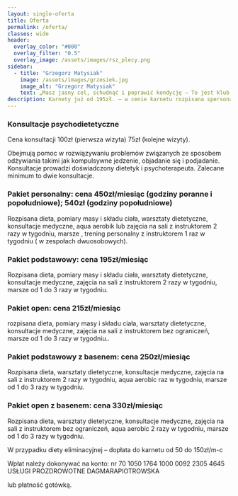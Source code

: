 ```yaml
---
layout: single-oferta
title: Oferta
permalink: /oferta/
classes: wide
header:
  overlay_color: "#000"
  overlay_filter: "0.5"
  overlay_image: /assets/images/rsz_plecy.png
sidebar:
  - title: "Grzegorz Matysiak"
    image: /assets/images/grzesiek.jpg
    image_alt: "Grzegorz Matysiak"
    text: „Masz jasny cel, schudnąć i poprawić kondycję – To jest klub właśnie dla Ciebie. Dagmara wskaże Ci jak to osiągnąć. Nasze wspaniałe trenerki zatroszczą się o odpowiednią dawkę ruchu, od klubowiczów dostaniesz nieograniczone wsparcie, dobre słowo i bardzo dużo uśmiechu. Dzięki wspaniałym osobom w klubie i odrobinie determinacji w pół roku zrzuciłem 25kg. Drogie Panie i Panowie – naprawdę się da”
description: Karnety już od 195zł. – w cenie karnetu rozpisana spersonalizowana dieta na każdy dzień, pomiary masy i składu ciała, warsztaty dietetyczne, konsultacje medyczne, zajęcia na sali z instruktorem, opcjonalnie zajęcia na basenie. Konsultacje psychodietetyczne już od 60zł.
---
```



### Konsultacje psychodietetyczne
Cena konsultacji 100zł (pierwsza wizyta) 75zł (kolejne wizyty).


Obejmują pomoc w rozwiązywaniu problemów związanych ze sposobem odżywiania takimi jak kompulsywne jedzenie, objadanie się i podjadanie. Konsultacje prowadzi doświadczony dietetyk i psychoterapeuta. Zalecane minimum to dwie konsultacje.


### Pakiet personalny: cena 450zł/miesiąc (godziny poranne i popołudniowe); 540zł (godziny popołudniowe)
Rozpisana dieta, pomiary masy i składu ciała, warsztaty dietetyczne, konsultacje medyczne, aqua aerobik lub zajęcia na sali z instruktorem 2 razy w tygodniu, marsze , trening personalny z instruktorem 1 raz w tygodniu ( w zespołach dwuosobowych).

### Pakiet podstawowy: cena 195zł/miesiąc
Rozpisana dieta, pomiary masy i składu ciała, warsztaty dietetyczne, konsultacje medyczne, zajęcia na sali z instruktorem 2 razy w tygodniu, marsze od 1 do 3 razy w tygodniu.


### Pakiet open: cena 215zł/miesiąc
rozpisana dieta, pomiary masy i składu ciała, warsztaty dietetyczne, konsultacje medyczne, zajęcia na sali z instruktorem bez ograniczeń, marsze od 1 do 3 razy w tygodniu..


### Pakiet podstawowy z basenem: cena 250zł/miesiąc
Rozpisana dieta, warsztaty dietetyczne, konsultacje medyczne, zajęcia na sali z instruktorem 2 razy w tygodniu, aqua aerobic raz w tygodniu, marsze od 1 do 3 razy w tygodniu.


### Pakiet open z basenem: cena 330zł/miesiąc
Rozpisana dieta, warsztaty dietetyczne, konsultacje medyczne, zajęcia na sali z instruktorem bez ograniczeń, aqua aerobic 2 razy w tygodniu, marsze od 1 do 3 razy w tygodniu.



W przypadku diety eliminacyjnej – dopłata do karnetu od
50 do 150zł/m-c

Wpłat należy dokonywać na konto: 
nr 70 1050 1764 1000 0092 2305 4645 
USŁUGI PROZDROWOTNE DAGMARAPIOTROWSKA 

lub płatność gotówką.